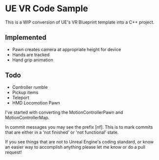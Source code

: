 # UE VR Code Sample

This is a WIP conversion of UE's VR Blueprint template into a C++ project.

## Implemented
- Pawn creates camera at appropriate height for device
- Hands are tracked
- Hand grip animation

## Todo
- Controller rumble
- Pickup items
- Teleport
- HMD Locomotion Pawn


I've started with converting the MotionControllerPawn and MotionControllerMap.

In commit messages you may see the prefix [nf]. This is to mark commits that are either in a 'not finished' or 'not functional' state.

If you see things that are not to Unreal Engine's coding standard, or know an easier way to accomplish anything please let me know or do a pull request!